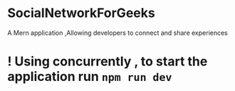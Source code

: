 # SocialNetworkForGeeks

A Mern application ,Allowing developers to connect and share experiences 

# ! Using concurrently , to start the application run `npm run dev`
